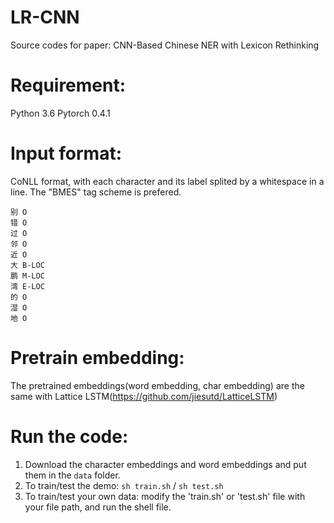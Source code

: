# LR-CNN

Source codes for paper:
CNN-Based Chinese NER with Lexicon Rethinking  

Requirement:
======
Python 3.6
Pytorch 0.4.1  

Input format:
======
CoNLL format, with each character and its label splited by a whitespace in a line. The "BMES" tag scheme is prefered.

	别 O  
	错 O  
	过 O  
	邻 O  
	近 O  
	大 B-LOC  
	鹏 M-LOC  
	湾 E-LOC  
	的 O  
	湿 O  
	地 O  

Pretrain embedding:
======
The pretrained embeddings(word embedding, char embedding) are the same with Lattice LSTM(https://github.com/jiesutd/LatticeLSTM)  

Run the code:
======
1. Download the character embeddings and word embeddings and put them in the `data` folder.
2. To train/test the demo: `sh train.sh` / `sh test.sh`
3. To train/test your own data: modify the 'train.sh' or 'test.sh' file with your file path, and run the shell file.
